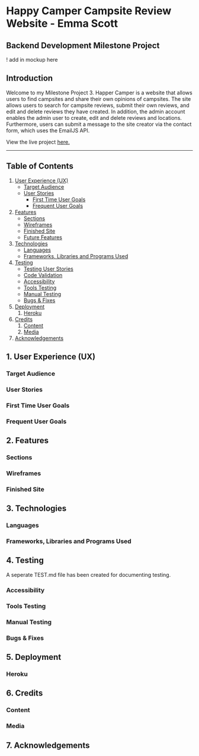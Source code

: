 # Happy Camper Campsite Review Website - Emma Scott
## Backend Development Milestone Project

! add in mockup here

## Introduction
Welcome to my Milestone Project 3. Happer Camper is a website that allows users to find campsites and share their own opinions of campsites. The site allows users to search for campsite reviews, submit their own reviews, and edit and delete reviews they have created. In addition, the admin account enables the admin user to create, edit and delete reviews and locations. Furthermore, users can submit a message to the site creator via the contact form, which uses the EmailJS API.

View the live project [here.](https://emmajane22.github.io/happycamper/ "View the Live game here")
___

## Table of Contents
1. [User Experience (UX)](#ux)
    - [Target Audience](#target-audience)
    - [User Stories](#user-stories)
        - [First Time User Goals](#first-time-user-goals)
        - [Frequent User Goals](#frequent-user-goals)
2. [Features](#features)
    - [Sections](#sections)
    - [Wireframes](#wireframes)
    - [Finished Site](#finished-site)
    - [Future Features](#future-features)
3. [Technologies](#technologies)
    - [Languages](#languages)
    - [Frameworks, Libraries and Programs Used](#frameworks-libraries-and-programs-used)
4. [Testing](#testing)
    - [Testing User Stories](#testing-user-stories)
    - [Code Validation](#code-validation)
    - [Accessibility](#accessibility)
    - [Tools Testing](#tools-testing)
    - [Manual Testing](#manual-testing)
    - [Bugs & Fixes](#bugs-&-fixes)
5. [Deployment](#deployment)
    1. [Heroku](#heroku)
6. [Credits](#credits)
    1. [Content](#content)
    2. [Media](#media)
7. [Acknowledgements](#acknowledgements)

## 1. User Experience (UX)
### Target Audience
### User Stories
### First Time User Goals
### Frequent User Goals
## 2. Features
### Sections
### Wireframes
### Finished Site
## 3. Technologies
### Languages
### Frameworks, Libraries and Programs Used
## 4. Testing
A seperate TEST.md file has been created for documenting testing.

### Accessibility
### Tools Testing
### Manual Testing
### Bugs & Fixes
## 5. Deployment
### Heroku
## 6. Credits
### Content
### Media
## 7. Acknowledgements